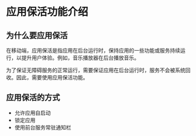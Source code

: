 # 应用保活功能介绍

## 为什么要应用保活

在移动端，应用保活是指应用在后台运行时，保持应用的一些功能或服务持续运行，以提升用户体验。例如，音乐播放器在后台播放音乐。

为了保证无障碍服务的正常运行，需要保证应用在后台运行时，服务不会被系统回收。因此，需要使用应用保活功能。

## 应用保活的方式

- 允许应用自启动
- 锁定应用
- 使用前台服务常驻通知栏
